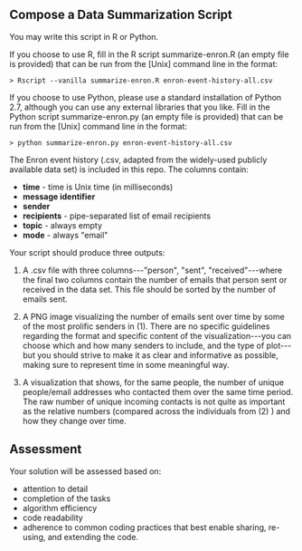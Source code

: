 
Compose a Data Summarization Script
-------------------------------------

You may write this script in R or Python.

If you choose to use R, fill in the R script summarize-enron.R (an empty file
is provided) that can be run from the [Unix] command line in the format:

```
> Rscript --vanilla summarize-enron.R enron-event-history-all.csv
```

If you choose to use Python, please use a standard installation of Python 2.7, 
although you can use any external libraries that you like. Fill in the Python 
script summarize-enron.py (an empty file is provided) that can be run from the 
[Unix] command line in the format:

```
> python summarize-enron.py enron-event-history-all.csv
```
The Enron event history (.csv, adapted from the widely-used publicly available
data set) is included in this repo. The columns contain:

* **time** - time is Unix time (in milliseconds)
* **message identifier**
* **sender**
* **recipients** - pipe-separated list of email recipients
* **topic** - always empty
* **mode** - always "email"

Your script should produce three outputs:

1. A .csv file with three columns---"person", "sent", "received"---where the
   final two columns contain the number of emails that person sent or received
   in the data set. This file should be sorted by the number of emails sent.

2. A PNG image visualizing the number of emails sent over time by some of the
   most prolific senders in (1). There are no specific guidelines regarding the
   format and specific content of the visualization---you can choose which and
   how many senders to include, and the type of plot---but you should strive to
   make it as clear and informative as possible, making sure to represent time
   in some meaningful way.

3. A visualization that shows, for the same people, the number of unique
   people/email addresses who contacted them over the same time period. The raw
   number of unique incoming contacts is not quite as important as the relative
   numbers (compared across the individuals from (2) ) and how they change over
   time.

Assessment
----------

Your solution will be assessed based on:

* attention to detail
* completion of the tasks
* algorithm efficiency
* code readability 
* adherence to common coding practices that best enable sharing, re-using, and
  extending the code.

